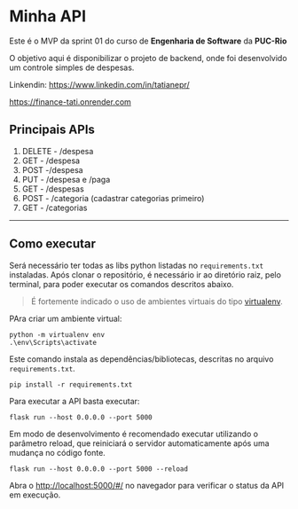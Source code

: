 # Minha API

Este é o MVP da sprint 01 do curso de **Engenharia de Software** da **PUC-Rio**

O objetivo aqui é disponibilizar o projeto de backend, onde foi desenvolvido um controle simples de despesas.

Linkendin: https://www.linkedin.com/in/tatianepr/

https://finance-tati.onrender.com

## Principais APIs

1) DELETE - /despesa
2) GET - /despesa
3) POST -/despesa
4) PUT - /despesa e /paga
5) GET - /despesas
6) POST - /categoria (cadastrar categorias primeiro)
7) GET - /categorias
---
## Como executar 


Será necessário ter todas as libs python listadas no `requirements.txt` instaladas.
Após clonar o repositório, é necessário ir ao diretório raiz, pelo terminal, para poder executar os comandos descritos abaixo.

> É fortemente indicado o uso de ambientes virtuais do tipo [virtualenv](https://virtualenv.pypa.io/en/latest/installation.html).

PAra criar um ambiente virtual: 

```
python -m virtualenv env
.\env\Scripts\activate
```

Este comando instala as dependências/bibliotecas, descritas no arquivo `requirements.txt`.
```
pip install -r requirements.txt
```



Para executar a API  basta executar:

```
flask run --host 0.0.0.0 --port 5000
```

Em modo de desenvolvimento é recomendado executar utilizando o parâmetro reload, que reiniciará o servidor
automaticamente após uma mudança no código fonte. 

```
flask run --host 0.0.0.0 --port 5000 --reload
```

Abra o [http://localhost:5000/#/](http://localhost:5000/#/) no navegador para verificar o status da API em execução.
